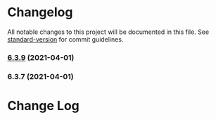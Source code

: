 # Changelog

All notable changes to this project will be documented in this file. See [standard-version](https://github.com/conventional-changelog/standard-version) for commit guidelines.

### [6.3.9](https://github.com/wheelroom/wheelroom/compare/@wheelroom/gatsby-starter@6.3.7...@wheelroom/gatsby-starter@6.3.9) (2021-04-01)

### 6.3.7 (2021-04-01)

# Change Log

